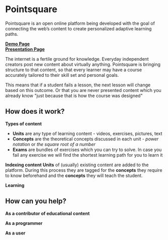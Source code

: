 # Pointsquare #

Pointsquare is an open online platform being developed with the goal of connecting the web’s content to create personalized adaptive learning paths. 

**[Demo Page](https://pointsquare.herokuapp.com/)**  
**[Presentation Page](http://pointsquare.org/)**  

The internet is a fertile ground for knowledge. Everyday independent creators post new content about virtually anything. Pointsquare is bringing structure to that content, so that every learner may have a course accurately tailored to their skill set and personal goals. 

This means that if a student fails a lesson, the next lesson will change based on this outcome. Or that you are never presented content which you already know "just because that is how the course was designed"

## How does it work? ##
**Types of content**  
- **Units** are any type of learning content - videos, exercises, pictures, text
- **Concepts** are the theoretical concepts discussed in each unit - *power notation* or *the square root of a number* 
- **Exams** are bundles of exercises which you can try to solve. In case you fail any exercise we will find the shortest learning path for you to learn it

**Indexing content**
**Units** of (usually) existing content are added to the platform. During this process they are tagged for the **concepts** they require to know beforehand and the **concepts** they will teach the student. 

**Learning**

## How can you help? ##
**As a contributor of educational content**

**As a programmer**

**As a user**
